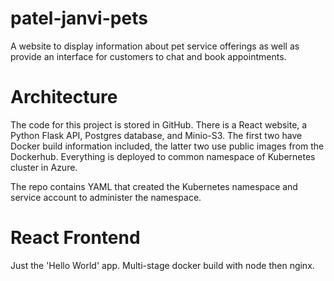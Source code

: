 # patel-janvi-pets
A website to display information about pet service offerings as well as provide an interface for customers to chat and book appointments.

# Architecture
The code for this project is stored in GitHub. There is a React website, a Python Flask API, Postgres database, and Minio-S3. The first two have Docker build information included, the latter two use public images from the Dockerhub. Everything is deployed to common namespace of Kubernetes cluster in Azure.

The repo contains YAML that created the Kubernetes namespace and service account to administer the namespace.

# React Frontend

Just the 'Hello World' app. Multi-stage docker build with node then nginx.